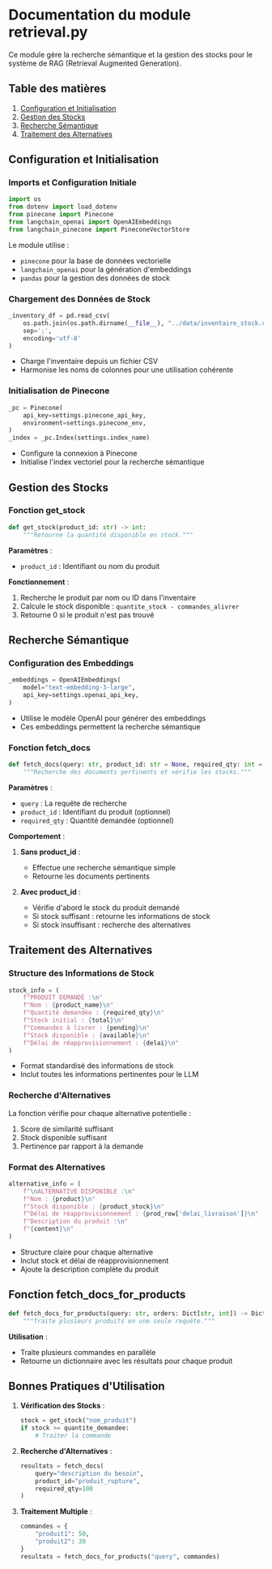 # Documentation du module retrieval.py

Ce module gère la recherche sémantique et la gestion des stocks pour le système de RAG (Retrieval Augmented Generation).

## Table des matières
1. [Configuration et Initialisation](#configuration-et-initialisation)
2. [Gestion des Stocks](#gestion-des-stocks)
3. [Recherche Sémantique](#recherche-sémantique)
4. [Traitement des Alternatives](#traitement-des-alternatives)

## Configuration et Initialisation

### Imports et Configuration Initiale
```python
import os
from dotenv import load_dotenv
from pinecone import Pinecone
from langchain_openai import OpenAIEmbeddings
from langchain_pinecone import PineconeVectorStore
```

Le module utilise :
- `pinecone` pour la base de données vectorielle
- `langchain_openai` pour la génération d'embeddings
- `pandas` pour la gestion des données de stock

### Chargement des Données de Stock
```python
_inventory_df = pd.read_csv(
    os.path.join(os.path.dirname(__file__), "../data/inventaire_stock.csv"),
    sep=';',
    encoding='utf-8'
)
```
- Charge l'inventaire depuis un fichier CSV
- Harmonise les noms de colonnes pour une utilisation cohérente

### Initialisation de Pinecone
```python
_pc = Pinecone(
    api_key=settings.pinecone_api_key,
    environment=settings.pinecone_env,
)
_index = _pc.Index(settings.index_name)
```
- Configure la connexion à Pinecone
- Initialise l'index vectoriel pour la recherche sémantique

## Gestion des Stocks

### Fonction get_stock
```python
def get_stock(product_id: str) -> int:
    """Retourne la quantité disponible en stock."""
```
**Paramètres** :
- `product_id` : Identifiant ou nom du produit

**Fonctionnement** :
1. Recherche le produit par nom ou ID dans l'inventaire
2. Calcule le stock disponible : `quantite_stock - commandes_alivrer`
3. Retourne 0 si le produit n'est pas trouvé

## Recherche Sémantique

### Configuration des Embeddings
```python
_embeddings = OpenAIEmbeddings(
    model="text-embedding-3-large",
    api_key=settings.openai_api_key,
)
```
- Utilise le modèle OpenAI pour générer des embeddings
- Ces embeddings permettent la recherche sémantique

### Fonction fetch_docs
```python
def fetch_docs(query: str, product_id: str = None, required_qty: int = 0) -> List[str]:
    """Recherche des documents pertinents et vérifie les stocks."""
```
**Paramètres** :
- `query` : La requête de recherche
- `product_id` : Identifiant du produit (optionnel)
- `required_qty` : Quantité demandée (optionnel)

**Comportement** :
1. **Sans product_id** :
   - Effectue une recherche sémantique simple
   - Retourne les documents pertinents

2. **Avec product_id** :
   - Vérifie d'abord le stock du produit demandé
   - Si stock suffisant : retourne les informations de stock
   - Si stock insuffisant : recherche des alternatives

## Traitement des Alternatives

### Structure des Informations de Stock
```python
stock_info = (
    f"PRODUIT DEMANDÉ :\n"
    f"Nom : {product_name}\n"
    f"Quantité demandée : {required_qty}\n"
    f"Stock initial : {total}\n"
    f"Commandes à livrer : {pending}\n"
    f"Stock disponible : {available}\n"
    f"Délai de réapprovisionnement : {delai}\n"
)
```
- Format standardisé des informations de stock
- Inclut toutes les informations pertinentes pour le LLM

### Recherche d'Alternatives
La fonction vérifie pour chaque alternative potentielle :
1. Score de similarité suffisant
2. Stock disponible suffisant
3. Pertinence par rapport à la demande

### Format des Alternatives
```python
alternative_info = (
    f"\nALTERNATIVE DISPONIBLE :\n"
    f"Nom : {product}\n"
    f"Stock disponible : {product_stock}\n"
    f"Délai de réapprovisionnement : {prod_row['delai_livraison']}\n"
    f"Description du produit :\n"
    f"{content}\n"
)
```
- Structure claire pour chaque alternative
- Inclut stock et délai de réapprovisionnement
- Ajoute la description complète du produit

## Fonction fetch_docs_for_products
```python
def fetch_docs_for_products(query: str, orders: Dict[str, int]) -> Dict[str, List[str]]:
    """Traite plusieurs produits en une seule requête."""
```
**Utilisation** :
- Traite plusieurs commandes en parallèle
- Retourne un dictionnaire avec les résultats pour chaque produit

## Bonnes Pratiques d'Utilisation

1. **Vérification des Stocks** :
   ```python
   stock = get_stock("nom_produit")
   if stock >= quantite_demandee:
       # Traiter la commande
   ```

2. **Recherche d'Alternatives** :
   ```python
   resultats = fetch_docs(
       query="description du besoin",
       product_id="produit_rupture",
       required_qty=100
   )
   ```

3. **Traitement Multiple** :
   ```python
   commandes = {
       "produit1": 50,
       "produit2": 30
   }
   resultats = fetch_docs_for_products("query", commandes)
   ``` 